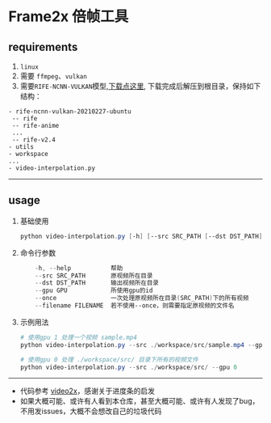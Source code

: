 # Frame2x 倍帧工具


## requirements
1. ```linux```
2. 需要 ```ffmpeg```、```vulkan```
3. 需要```RIFE-NCNN-VULKAN```模型,[下载点这里](https://github.com/nihui/rife-ncnn-vulkan/releases/download/20210520/rife-ncnn-vulkan-20210520-ubuntu.zip), 下载完成后解压到根目录，保持如下结构：
```
- rife-ncnn-vulkan-20210227-ubuntu
 -- rife
 -- rife-anime
 ...
 -- rife-v2.4
- utils
- workspace
...
- video-interpolation.py
```
---
## usage
1. 基础使用
    ```powershell
    python video-interpolation.py [-h] [--src SRC_PATH [--dst DST_PATH] [--gpu GPU] [--once] [--filename FILENAME]
    ```
2. 命令行参数
    ```powershell
        -h, --help           帮助
        --src SRC_PATH       原视频所在目录
        --dst DST_PATH       输出视频所在目录
        --gpu GPU            所使用gpu的id
        --once               一次处理原视频所在目录(SRC_PATH)下的所有视频 
        --filename FILENAME  若不使用--once，则需要指定原视频的文件名
    ```
3. 示例用法
   ```powershell
   # 使用gpu 1 处理一个视频 sample.mp4
   python video-interpolation.py --src ./workspace/src/sample.mp4 --gpu 1

   # 使用gpu 0 处理 ./workspace/src/ 目录下所有的视频文件
   python video-interpolation.py --src ./workspace/src/ --gpu 0
   ```
---
- 代码参考 [video2x](https://github.com/k4yt3x/video2x)，感谢关于进度条的启发
- 如果大概可能、或许有人看到本仓库，甚至大概可能、或许有人发现了bug，不用发issues，大概不会想改自己的垃圾代码